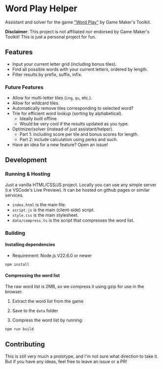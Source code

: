 # Word Play Helper

Assistant and solver for the game ["Word Play"](https://store.steampowered.com/app/3586660/Word_Play/) by Game Maker's Toolkit.

**Disclaimer**: This project is not affiliated nor endorsed by Game Maker's Toolkit! This is just a personal project for fun.

## Features

-   Input your current letter grid (including bonus tiles).
-   Find all possible words with your current letters, ordered by length.
-   Filter results by prefix, suffix, infix.

### Future Features

-   Allow for multi-letter tiles (`ing`, `qu`, etc.).
-   Allow for wildcard tiles.
-   Automatically remove tiles corresponding to selected word?
-   Trie for efficient word lookup (sorting by alphabetical).
    -   Ideally built offline
    -   Would be very cool if the results updated as you type.
-   Optimizer/solver (instead of just assistant/helper).
    -   Part 1: including score per tile and bonus scores for length.
    -   Part 2: include calculation using perks and such.
-   Have an idea for a new feature? Open an issue!

## Development

### Running & Hosting

Just a vanilla HTML/CSS/JS project. Locally you can use any simple server (i.e VSCode's Live Preview). It can be hosted on github pages or similar services.

-   `index.html` is the main file.
-   `script.js` is the main (client-side) script.
-   `style.css` is the main stylesheet.
-   `data/compress.ts` is the script that compresses the word list.

### Building

#### Installing dependencies

- Requirement: Node.js V22.6.0 or newer

```bash
npm install
```

#### Compressing the word list

The raw word list is 2MB, so we compress it using gzip for use in the browser.

1. Extract the word list from the game

2. Save to the `data` folder

3. Compress the word list by running:

```bash
npm run build
```

## Contributing

This is still very much a prototype, and I'm not sure what direction to take it. But if you have any ideas, feel free to leave an issue or a PR!

